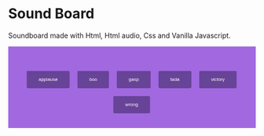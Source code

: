 # Sound Board

Soundboard made with Html, Html audio, Css and Vanilla Javascript.

![Sound Board](screenshot.jpeg)
